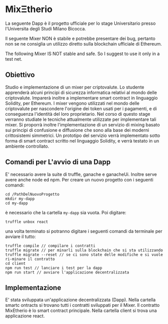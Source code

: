 # MixΞtherio
La seguente Dapp è il progetto ufficiale per lo stage Universitario presso l'Universita degli Studi Milano Bicocca. 

Il seguente Mixer NON è stabile e potrebbe presentare dei bug, pertanto non se ne consiglia un utilizzo diretto sulla blockchain ufficiale di Ethereum. 

The following Mixer IS NOT stable and safe. So I suggest to use it only in a test net.

## Obiettivo 
Studio e implementazione di un mixer per criptovalute. Lo studente apprenderà alcuni principi di sicurezza informatica relativi al mondo delle criptovalute. Imparerà inoltre a implementare smart contract in linguaggio Solidity, per Ethereum. I mixer vengono utilizzati nel mondo delle criptovalute per nascondere l'origine dei token usati per i pagamenti, e di conseguenza l'identità del loro proprietario. Nel corso di questo stage verranno studiate le tecniche attualmente utilizzate per implementare tali mixer. Si proporrà inoltre l'implementazione di un servizio di mixing basato sui principi di confusione e diffusione che sono alla base dei moderni crittosistemi simmetrici. Un prototipo del servizio verrà implementato sotto forma di smart contract scritto nel linguaggio Solidity, e verrà testato in un ambiente controllato.

## Comandi per L'avvio di una Dapp
E' necessario avere la suite di truffle, ganache e ganacheUi. Inoltre serve avere anche node ed npm. 
Per creare un nuovo progetto con i seguenti comandi:
```Terminal
cd /PathDelNuovoProgetto
mkdir my-dapp
cd my-dapp
```
è necessario che la cartella ``` my-dapp ``` sia vuota.
Poi digitare: 
```Terminal
truffle unbox react 
```
una volta terminato si potranno digitare i seguenti comandi da terminale per avviare il tutto: 
```
truffle compile // compilare i contratti 
truffle migrate // per minarli sulla blockchain che si sta utilizzando 
truffle migrate --reset // se ci sono state delle modifiche e si vuole ri-minare il contratto
cd client
npm run test // lanciare i test per la dapp 
npm run start // avviare l'applicazione decentralizzata
```
## Implementazione
E' stata sviluppata un'applicazione decentralizzata (Dapp). Nella cartella smartc ontracts si trovano tutti i contratti sviluppati per il Mixer. Il contratto MixEtherio è lo smart contract principale. 
Nella cartella client si trova una applicazione react. 
